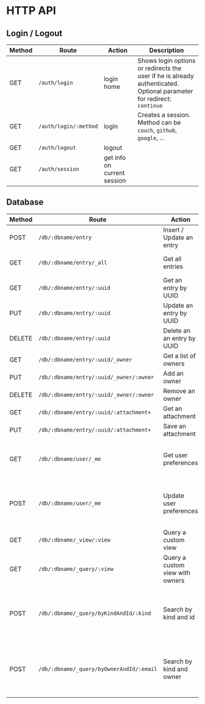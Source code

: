 # HTTP API

## Login / Logout

| Method | Route | Action | Description |
| ------ | ----- | ------ | ----------- |
| GET | `/auth/login` | login home | Shows login options or redirects the user if he is already authenticated.<br>Optional parameter for redirect: `continue` |
| GET | `/auth/login/:method` | login | Creates a session.<br>Method can be `couch`, `github`, `google`, ... |
| GET | `/auth/logout` | logout |
| GET | `/auth/session` | get info on current session |

## Database

| Method | Route | Action | Description |
| ------ | ----- | ------ | ----------- |
| POST | `/db/:dbname/entry` | Insert / Update an entry | Based on _id or $id of the entry |
| GET | `/db/:dbname/entry/_all` | Get all entries | Returns an array of documents |
| GET | `/db/:dbname/entry/:uuid` | Get an entry by UUID |
| PUT | `/db/:dbname/entry/:uuid` | Update an entry by UUID |
| DELETE | `/db/:dbname/entry/:uuid` | Delete an an entry by UUID |
| GET | `/db/:dbname/entry/:uuid/_owner` | Get a list of owners |
| PUT | `/db/:dbname/entry/:uuid/_owner/:owner` | Add an owner |
| DELETE | `/db/:dbname/entry/:uuid/_owner/:owner` | Remove an owner |
| GET | `/db/:dbname/entry/:uuid/:attachment+` | Get an attachment |
| PUT | `/db/:dbname/entry/:uuid/:attachment+` | Save an attachment |
| GET | `/db/:dbname/user/_me` | Get user preferences | Returns logged user's preferences entry |
| POST | `/db/:dbname/user/_me` | Update user preferences | Creates a merge of current preferences with sent preferences |
| GET | `/db/:dbname/_view/:view` | Query a custom view | Returns an array of documents |
| GET | `/db/:dbname/_query/:view` | Query a custom view with owners | Returns an array of mapped results |
| POST | `/db/:dbname/_query/byKindAndId/:kind` | Search by kind and id | key, startkey and endkey can be set in the body of the request |
| POST | `/db/:dbname/_query/byOwnerAndId/:email` | Search by kind and owner | key, startkey and endkey can be set in the body of the request |
